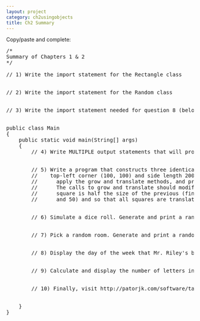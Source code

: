 ```yaml
---
layout: project
category: ch2usingobjects
title: Ch2 Summary
---
```

Copy/paste and complete:
<pre>
/*
Summary of Chapters 1 & 2
*/

// 1) Write the import statement for the Rectangle class


// 2) Write the import statement for the Random class


// 3) Write the import statement needed for question 8 (below)


public class Main
{
	public static void main(String[] args)
	{
		// 4) Write MULTIPLE output statements that will produce a smiley face


		// 5) Write a program that constructs three identical square Rectangle objects with
		//    top-left corner (100, 100) and side length 200. Print their starting locations,
		//		apply the grow and translate methods, and print the ending locations again.
		//		The calls to grow and translate should modify the squares so that each
		//		square is half the size of the previous (final sizes should be 200, 100,
		//		and 50) and so that all squares are translated to the origin.


		// 6) Simulate a dice roll. Generate and print a random integer between 1 and 6, inclusive.


		// 7) Pick a random room. Generate and print a random integer between 100 and 134, inclusive.


		// 8) Display the day of the week that Mr. Riley's birthday (June 15th) was on this year.


		// 9) Calculate and display the number of letters in the word "Bradley".


		// 10) Finally, visit http://patorjk.com/software/taag/ to get a fancy ASCII art version of your LAST name. For example, Amy Brown would print Brown. Use println statements to print your ASCII art last name.


	}
}


</pre>
